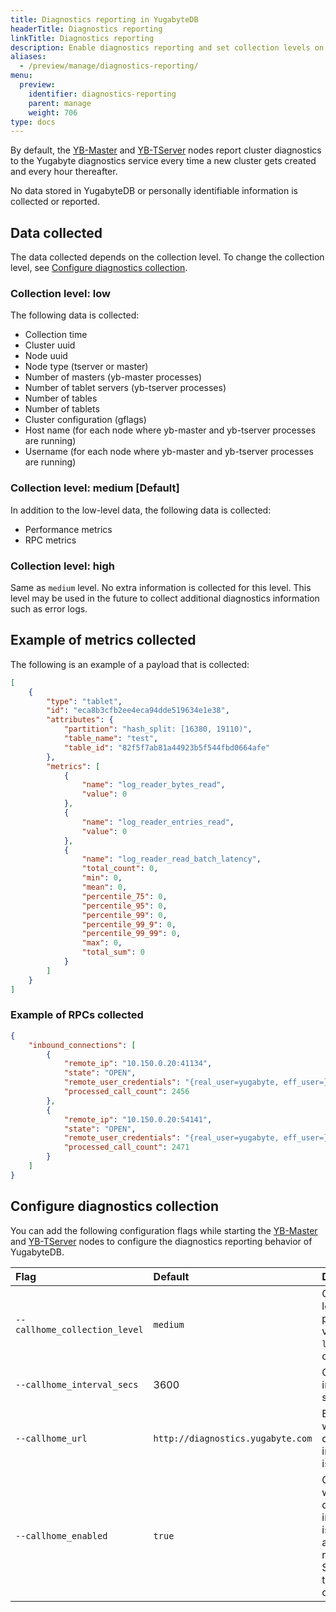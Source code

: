 ```yaml
---
title: Diagnostics reporting in YugabyteDB
headerTitle: Diagnostics reporting
linkTitle: Diagnostics reporting
description: Enable diagnostics reporting and set collection levels on YB-Master and YB-TServer nodes.
aliases:
  - /preview/manage/diagnostics-reporting/
menu:
  preview:
    identifier: diagnostics-reporting
    parent: manage
    weight: 706
type: docs
---
```


By default, the [YB-Master](../../reference/configuration/yb-master/) and [YB-TServer](../../reference/configuration/yb-tserver/) nodes report cluster diagnostics to the Yugabyte diagnostics service every time a new cluster gets created and every hour thereafter.

No data stored in YugabyteDB or personally identifiable information is collected or reported.

## Data collected

The data collected depends on the collection level. To change the collection level, see [Configure diagnostics collection](#configure-diagnostics-collection).

### Collection level: low

The following data is collected:

- Collection time
- Cluster uuid
- Node uuid
- Node type (tserver or master)
- Number of masters (yb-master processes)
- Number of tablet servers (yb-tserver processes)
- Number of tables
- Number of tablets
- Cluster configuration (gflags)
- Host name (for each node where yb-master and yb-tserver processes are running)
- Username (for each node where yb-master and yb-tserver processes are running)

### Collection level: medium [Default]

In addition to the low-level data, the following data is collected:

- Performance metrics
- RPC metrics

### Collection level: high

Same as `medium` level. No extra information is collected for this level. This level may be used in the future to collect additional diagnostics information such as error logs.

## Example of metrics collected

The following is an example of a payload that is collected:

```output.json
[
    {
        "type": "tablet",
        "id": "eca8b3cfb2ee4eca94dde519634e1e38",
        "attributes": {
            "partition": "hash_split: [16380, 19110)",
            "table_name": "test",
            "table_id": "82f5f7ab81a44923b5f544fbd0664afe"
        },
        "metrics": [
            {
                "name": "log_reader_bytes_read",
                "value": 0
            },
            {
                "name": "log_reader_entries_read",
                "value": 0
            },
            {
                "name": "log_reader_read_batch_latency",
                "total_count": 0,
                "min": 0,
                "mean": 0,
                "percentile_75": 0,
                "percentile_95": 0,
                "percentile_99": 0,
                "percentile_99_9": 0,
                "percentile_99_99": 0,
                "max": 0,
                "total_sum": 0
            }
        ]
    }
]
```

### Example of RPCs collected

```output.json
{
    "inbound_connections": [
        {
            "remote_ip": "10.150.0.20:41134",
            "state": "OPEN",
            "remote_user_credentials": "{real_user=yugabyte, eff_user=}",
            "processed_call_count": 2456
        },
        {
            "remote_ip": "10.150.0.20:54141",
            "state": "OPEN",
            "remote_user_credentials": "{real_user=yugabyte, eff_user=}",
            "processed_call_count": 2471
        }
    ]
}
```

## Configure diagnostics collection

You can add the following configuration flags while starting the [YB-Master](../../reference/configuration/yb-master/) and [YB-TServer](../../reference/configuration/yb-tserver/) nodes to configure the diagnostics reporting behavior of YugabyteDB.

| Flag | Default | Description |
|:-----|:--------|:----------- |
| `--callhome_collection_level` | `medium` | Collection level with possible values of `low`, `medium`, or `high`
| `--callhome_interval_secs` | 3600 | Collection interval in seconds
| `--callhome_url ` | `http://diagnostics.yugabyte.com` | Endpoint where diagnostics information is reported.
| `--callhome_enabled` | `true` | Controls whether diagnostics information is collected and reported. Set to `false` to disable collection. |
